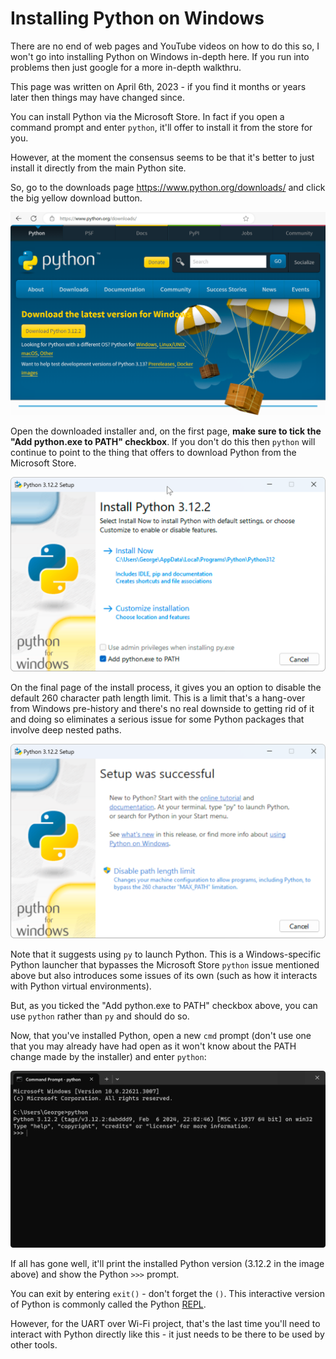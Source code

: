 Installing Python on Windows
============================

There are no end of web pages and YouTube videos on how to do this so, I won't go into installing Python on Windows in-depth here. If you run into problems then just google for a more in-depth walkthru.

This page was written on April 6th, 2023 - if you find it months or years later then things may have changed since.

You can install Python via the Microsoft Store. In fact if you open a command prompt and enter `python`, it'll offer to install it from the store for you.

However, at the moment the consensus seems to be that it's better to just install it directly from the main Python site.

So, go to the downloads page <https://www.python.org/downloads/> and click the big yellow download button.

![download page](../images/python-windows/download.png)

Open the downloaded installer and, on the first page, **make sure to tick the "Add python.exe to PATH" checkbox**. If you don't do this then `python` will continue to point to the thing that offers to download Python from the Microsoft Store.

![install](../images/python-windows/install.png)

On the final page of the install process, it gives you an option to disable the default 260 character path length limit. This is a limit that's a hang-over from Windows pre-history and there's no real downside to getting rid of it and doing so eliminates a serious issue for some Python packages that involve deep nested paths.

![path limit](../images/python-windows/path-limit.png)

Note that it suggests using `py` to launch Python. This is a Windows-specific Python launcher that bypasses the Microsoft Store `python` issue mentioned above but also introduces some issues of its own (such as how it interacts with Python virtual environments).

But, as you ticked the "Add python.exe to PATH" checkbox above, you can use `python` rather than `py` and should do so.

Now, that you've installed Python, open a new `cmd` prompt (don't use one that you may already have had open as it won't know about the PATH change made by the installer) and enter `python`:

![cmd](../images/python-windows/cmd.png)

If all has gone well, it'll print the installed Python version (3.12.2 in the image above) and show the Python `>>>` prompt.

You can exit by entering `exit()` - don't forget the `()`. This interactive version of Python is commonly called the Python [REPL](https://realpython.com/python-repl/).

However, for the UART over Wi-Fi project, that's the last time you'll need to interact with Python directly like this - it just needs to be there to be used by other tools.
